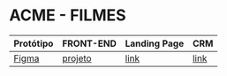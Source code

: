 # ACME - FILMES

Protótipo | FRONT-END | Landing Page | CRM
----------|-------------------|--------------|-----
[Figma]([www.google.com.br](https://www.figma.com/file/sNvFMEVX1noKcTK0tD3fwx/youtube---ferrero-rocher?type=design&node-id=0-1&mode=design&t=rFAWd4C6yf3MkPxv-0)) | [projeto](https://github.com/fernandoleonid/strange-2022) | [link](https://fernandoleonid.github.io/strange-2022/) | [link](https://fernandoleonid.github.io/strange-2022/) 
